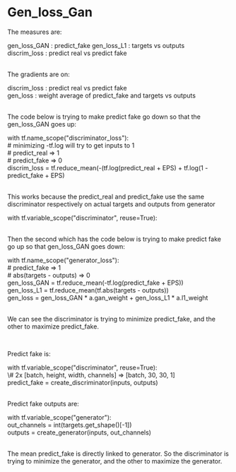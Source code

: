 #  Gen_loss_Gan

<p>The measures are:</p>
    gen_loss_GAN : predict_fake
    gen_loss_L1 : targets vs outputs<br/>
    discrim_loss : predict real vs predict fake<br/>
<br/><p>The gradients are on:</p>
    discrim_loss : predict real vs predict fake<br/>
    gen_loss : weight average of predict_fake and targets vs outputs<br/>
<br/><p>The code below is trying to make predict fake go down so that the gen_loss_GAN goes up:</p>
    with tf.name_scope("discriminator_loss"):<br/>
        # minimizing -tf.log will try to get inputs to 1<br/>
        # predict_real => 1<br/>
        # predict_fake => 0<br/>
       discrim_loss = tf.reduce_mean(-(tf.log(predict_real + EPS) + tf.log(1 - predict_fake + EPS)<br/>
<br/><p>This works because the predict_real and predict_fake use the same discriminator respectively on actual targets and outputs from generator</p>
    with tf.variable_scope("discriminator", reuse=True):<br/>
<br/><p>Then the second which has the code below is trying to make predict fake go up so that gen_loss_GAN goes down:</p>
    with tf.name_scope("generator_loss"):<br/>
        # predict_fake => 1<br/>
        # abs(targets - outputs) => 0<br/>
        gen_loss_GAN = tf.reduce_mean(-tf.log(predict_fake + EPS))<br/>
        gen_loss_L1 = tf.reduce_mean(tf.abs(targets - outputs))<br/>
        gen_loss = gen_loss_GAN * a.gan_weight + gen_loss_L1 * a.l1_weight<br/>
<br/><p>We can see the discriminator is trying to minimize predict_fake, and the other to maximize predict_fake.</p>
<br/><p>Predict fake is:</p>
    with tf.variable_scope("discriminator", reuse=True):<br/>
        \# 2x [batch, height, width, channels] => [batch, 30, 30, 1]<br/>
        predict_fake = create_discriminator(inputs, outputs)<br/>
<br/><p>Predict fake outputs are:</p>
    with tf.variable_scope("generator"):<br/>
    out_channels = int(targets.get_shape()[-1])<br/>
    outputs = create_generator(inputs, out_channels)<br/>
<br/><p>The mean predict_fake is directly linked to generator.
So the discriminator is trying to minimize the generator, and the other to maximize the generator.</p>
    


